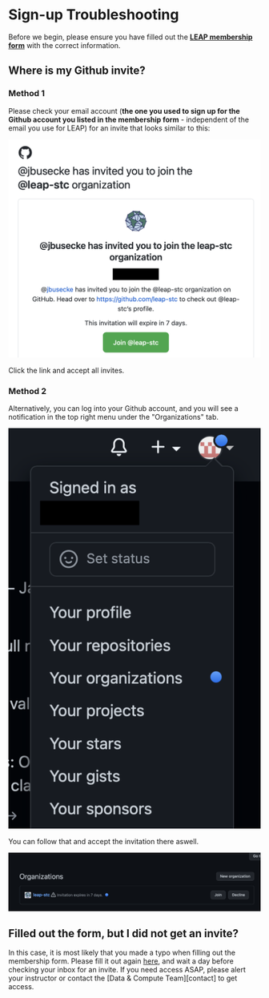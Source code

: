 # Sign-up Troubleshooting

Before we begin, please ensure you have filled out the **[LEAP membership form](https://forms.gle/RpeaMZh5btTdZtzu8)** with the correct information.

## Where is my Github invite?

### Method 1

Please check your email account (**the one you used to sign up for the Github account you listed in the membership form** - independent of the email you use for LEAP) for an invite that looks similar to this:

![Email Invite](../assets/email_org_invite.png)

Click the link and accept all invites.

### Method 2

Alternatively, you can log into your Github account, and you will see a notification in the top right menu under the "Organizations" tab.

![Github org invite 1](../assets/gh_org_invite_1.png)

You can follow that and accept the invitation there aswell.

![Github Org invite 2](../assets/gh_org_invite_2.png)

## Filled out the form, but I did not get an invite?

In this case, it is most likely that you made a typo when filling out the membership form. Please fill it out again [here](https://forms.gle/RpeaMZh5btTdZtzu8), and wait a day before checking your inbox for an invite. If you need access ASAP, please alert your instructor or contact the [Data & Compute Team][contact] to get access.
